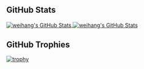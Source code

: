 
<!--
**ahangchen/ahangchen** is a ✨ _special_ ✨ repository because its `README.md` (this file) appears on your GitHub profile.


-->

## GitHub Stats
<a href="https://github.com/Zhenye-Na/Zhenye-Na">
  <img align="center" src="https://github-readme-stats.vercel.app/api/top-langs/?username=ahangchen&hide=c%2B%2B,c,html" alt="weihang's GitHub Stats" />
</a>

<a href="https://github.com/Zhenye-Na/Zhenye-Na">
  <img align="center" src="https://github-readme-stats.vercel.app/api?username=ahangchen&show_icons=true&line_height=27&count_private=true" alt="weihang's GitHub Stats" />
</a>

## GitHub Trophies

[![trophy](https://github-profile-trophy.vercel.app/?username=ahangchen&column=7)](https://github.com/ahangchen/windy-afternoon)

